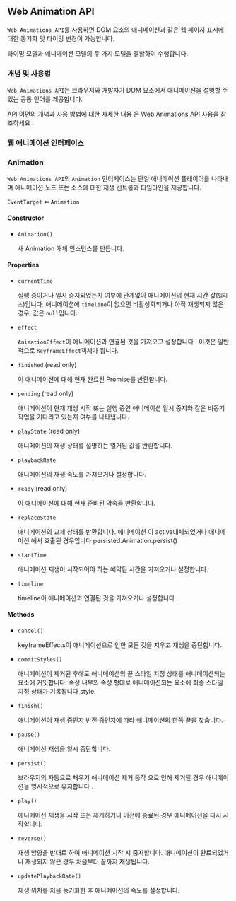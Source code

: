 ## Web Animation API

`Web Animations API`를 사용하면 DOM 요소의 애니메이션과 같은 웹 페이지 표시에 대한 동기화 및 타이밍 변경이 가능합니다.

타이밍 모델과 애니메이션 모델의 두 가지 모델을 결합하여 수행합니다.

### 개념 및 사용법

`Web Animations API`는 브라우저와 개발자가 DOM 요소에서 애니메이션을 설명할 수 있는 공통 언어를 제공합니다.

API 이면의 개념과 사용 방법에 대한 자세한 내용 은 Web Animations API 사용을 참조하세요 .

### 웹 애니메이션 인터페이스

### Animation

`Web Animations API`의 `Animation` 인터페이스는 단일 애니메이션 플레이어를 나타내며 애니메이션 노드 또는 소스에 대한 재생 컨트롤과 타임라인을 제공합니다.

`EventTarget` ⬅ `Animation`

#### Constructor

* `Animation()`
    
    새 Animation 개체 인스턴스를 만듭니다.


#### Properties

* `currentTime`

    실행 중이거나 일시 중지되었는지 여부에 관계없이 애니메이션의 현재 시간 값(`밀리초`)입니다. 애니메이션에 `timeline`이 없으면 비활성화되거나 아직 재생되지 않은 경우, 값은 `null`입니다.

* `effect`

    `AnimationEffect`이 애니메이션과 연결된 것을 가져오고 설정합니다 . 이것은 일반적으로 `KeyframeEffect`객체가 됩니다.

* `finished` (read only)

    이 애니메이션에 대해 현재 완료된 Promise를 반환합니다.

* `pending` (read only)

    애니메이션이 현재 재생 시작 또는 실행 중인 애니메이션 일시 중지와 같은 비동기 작업을 기다리고 있는지 여부를 나타냅니다.

* `playState` (read only)

    애니메이션의 재생 상태를 설명하는 열거된 값을 반환합니다.

* `playbackRate`

    애니메이션의 재생 속도를 가져오거나 설정합니다.

* `ready` (read only)

    이 애니메이션에 대해 현재 준비된 약속을 반환합니다.

* `replaceState`
    
    애니메이션의 교체 상태를 반환합니다. 애니메이션 이 active대체되었거나 애니메이션 에서 호출된 경우입니다 persisted.Animation.persist()

* `startTime`

    애니메이션 재생이 시작되어야 하는 예약된 시간을 가져오거나 설정합니다.

* `timeline`

    timeline이 애니메이션과 연결된 것을 가져오거나 설정합니다 .


#### Methods

* `cancel()`

    keyframeEffects이 애니메이션으로 인한 모든 것을 지우고 재생을 중단합니다.

* `commitStyles()`
    
    애니메이션이 제거된 후에도 애니메이션의 끝 스타일 지정 상태를 애니메이션되는 요소에 커밋합니다. 속성 내부의 속성 형태로 애니메이션되는 요소에 최종 스타일 지정 상태가 기록됩니다 style.

* `finish()`

    애니메이션이 재생 중인지 반전 중인지에 따라 애니메이션의 한쪽 끝을 찾습니다.

* `pause()`

    애니메이션 재생을 일시 중단합니다.

* `persist()`

    브라우저의 자동으로 채우기 애니메이션 제거 동작 으로 인해 제거될 경우 애니메이션을 명시적으로 유지합니다 .

* `play()`

    애니메이션 재생을 시작 또는 재개하거나 이전에 종료된 경우 애니메이션을 다시 시작합니다.

* `reverse()`

    재생 방향을 반대로 하여 애니메이션 시작 시 중지합니다. 애니메이션이 완료되었거나 재생되지 않은 경우 처음부터 끝까지 재생됩니다.

* `updatePlaybackRate()`

    재생 위치를 처음 동기화한 후 애니메이션의 속도를 설정합니다.
